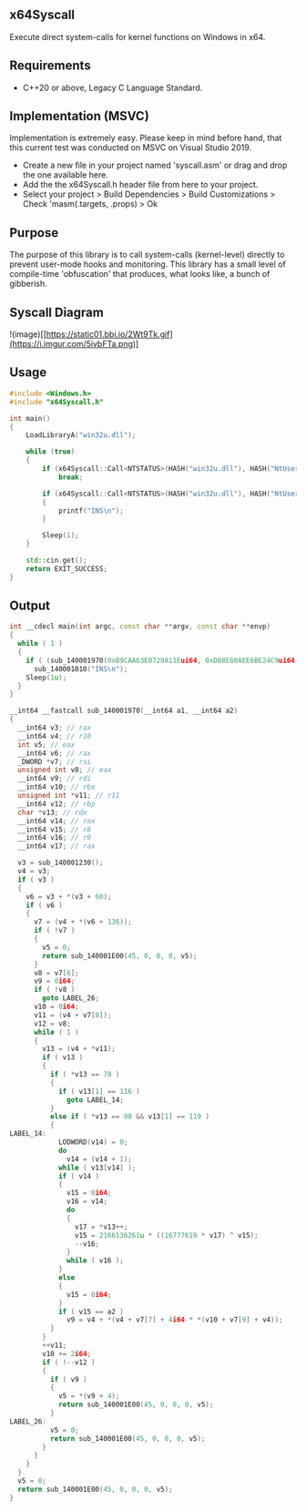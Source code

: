 ## x64Syscall
Execute direct system-calls for kernel functions on Windows in x64.

## Requirements
- C++20 or above, Legacy C Language Standard.

## Implementation (MSVC)
Implementation is extremely easy. Please keep in mind before hand, that this current test was conducted on MSVC on Visual Studio 2019.
- Create a new file in your project named 'syscall.asm' or drag and drop the one available here.
- Add the the x64Syscall.h header file from here to your project.
- Select your project > Build Dependencies > Build Customizations > Check 'masm(.targets, .props) > Ok
 
## Purpose
The purpose of this library is to call system-calls (kernel-level) directly to prevent user-mode hooks and monitoring. This library has a small level of compile-time 'obfuscation' that produces, what looks like, a bunch of gibberish.

## Syscall Diagram
!(image)[[https://static01.bbi.io/2Wt9Tk.gif](https://i.imgur.com/5ivbFTa.png)]

## Usage
```cpp
#include <Windows.h>
#include "x64Syscall.h"

int main()
{
    LoadLibraryA("win32u.dll");

    while (true)
    {
        if (x64Syscall::Call<NTSTATUS>(HASH("win32u.dll"), HASH("NtUserGetAsyncKeyState"), VK_DELETE) & 1)
            break;

        if (x64Syscall::Call<NTSTATUS>(HASH("win32u.dll"), HASH("NtUserGetAsyncKeyState"), VK_INSERT) & 1)
        {
            printf("INS\n");
        }

        Sleep(1);
    }

    std::cin.get();
    return EXIT_SUCCESS;
}
```

## Output
```cpp
int __cdecl main(int argc, const char **argv, const char **envp)
{
  while ( 1 )
  {
    if ( (sub_140001970(0xB9CAA63E0729A11Eui64, 0xDB8E60AEE6BE24C9ui64, envp) & 1) != 0 )
      sub_140001010("INS\n");
    Sleep(1u);
  }
}
```

```cpp
__int64 __fastcall sub_140001970(__int64 a1, __int64 a2)
{
  __int64 v3; // rax
  __int64 v4; // r10
  int v5; // eax
  __int64 v6; // rax
  _DWORD *v7; // rsi
  unsigned int v8; // eax
  __int64 v9; // rdi
  __int64 v10; // rbx
  unsigned int *v11; // r11
  __int64 v12; // rbp
  char *v13; // rdx
  __int64 v14; // rax
  __int64 v15; // r8
  __int64 v16; // r9
  __int64 v17; // rax

  v3 = sub_140001230();
  v4 = v3;
  if ( v3 )
  {
    v6 = v3 + *(v3 + 60);
    if ( v6 )
    {
      v7 = (v4 + *(v6 + 136));
      if ( !v7 )
      {
        v5 = 0;
        return sub_140001E00(45, 0, 0, 0, v5);
      }
      v8 = v7[6];
      v9 = 0i64;
      if ( !v8 )
        goto LABEL_26;
      v10 = 0i64;
      v11 = (v4 + v7[8]);
      v12 = v8;
      while ( 1 )
      {
        v13 = (v4 + *v11);
        if ( v13 )
        {
          if ( *v13 == 78 )
          {
            if ( v13[1] == 116 )
              goto LABEL_14;
          }
          else if ( *v13 == 90 && v13[1] == 119 )
          {
LABEL_14:
            LODWORD(v14) = 0;
            do
              v14 = (v14 + 1);
            while ( v13[v14] );
            if ( v14 )
            {
              v15 = 0i64;
              v16 = v14;
              do
              {
                v17 = *v13++;
                v15 = 2166136261u * ((16777619 * v17) ^ v15);
                --v16;
              }
              while ( v16 );
            }
            else
            {
              v15 = 0i64;
            }
            if ( v15 == a2 )
              v9 = v4 + *(v4 + v7[7] + 4i64 * *(v10 + v7[9] + v4));
          }
        }
        ++v11;
        v10 += 2i64;
        if ( !--v12 )
        {
          if ( v9 )
          {
            v5 = *(v9 + 4);
            return sub_140001E00(45, 0, 0, 0, v5);
          }
LABEL_26:
          v5 = 0;
          return sub_140001E00(45, 0, 0, 0, v5);
        }
      }
    }
  }
  v5 = 0;
  return sub_140001E00(45, 0, 0, 0, v5);
}
```
